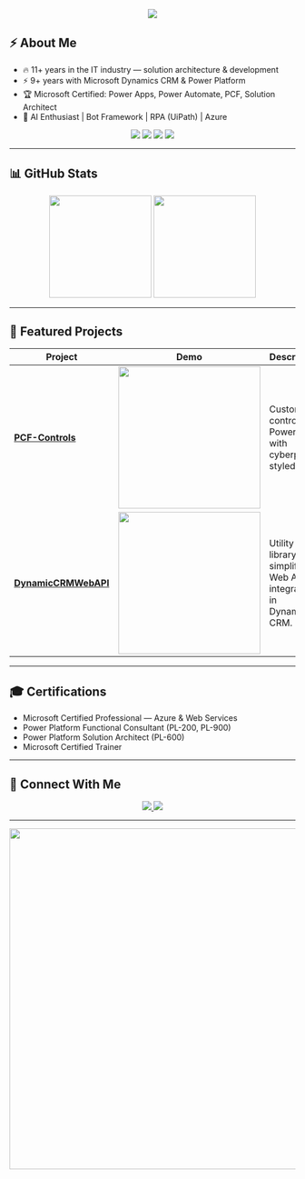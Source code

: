 <p align="center">
  <img src="https://capsule-render.vercel.app/api?type=waving&color=0:ff00ff,100:00ffff&height=250&section=header&text=Code%20Artisan%20&%20Builder%20Extraordinaire🚀&fontSize=50&fontColor=ffffff&animation=fadeIn" />
</p>


## ⚡ About Me  
- 🔥 11+ years in the IT industry — solution architecture & development  
- ⚡ 9+ years with Microsoft Dynamics CRM & Power Platform  
- 🏆 Microsoft Certified: Power Apps, Power Automate, PCF, Solution Architect  
- 🤖 AI Enthusiast | Bot Framework | RPA (UiPath) | Azure  

<p align="center">
  <img src="https://img.shields.io/badge/D365-%2300FFFF.svg?&style=for-the-badge&logo=microsoft-dynamics-365&logoColor=black" />
  <img src="https://img.shields.io/badge/Power_Apps-%23FF00FF.svg?&style=for-the-badge&logo=powerapps&logoColor=white" />
  <img src="https://img.shields.io/badge/Azure-%230096FF.svg?&style=for-the-badge&logo=microsoft-azure&logoColor=white" />
  <img src="https://img.shields.io/badge/AI-ML-%23FFFF00.svg?&style=for-the-badge&logo=python&logoColor=black" />
</p>

---

## 📊 GitHub Stats  
<p align="center">
  <img src="https://github-readme-stats.vercel.app/api?username=NaveenGaneshe&show_icons=true&theme=tokyonight&hide_border=true" height="180"/>
  <img src="https://github-readme-streak-stats.herokuapp.com/?user=NaveenGaneshe&theme=tokyonight&hide_border=true" height="180"/>
</p>

---

## 🚀 Featured Projects  

| Project | Demo | Description |
|---------|------|-------------|
| **[PCF-Controls](https://github.com/NaveenGaneshe/PCF-Controls)** | <img src="https://media.giphy.com/media/QTfX9Ejfra3ZmNxh6B/giphy.gif" width="250"/> | Custom UI controls for Power Apps with cyberpunk-styled UX. |
| **[DynamicCRMWebAPI](https://github.com/NaveenGaneshe/DynamicCRMWebAPI)** | <img src="https://media.giphy.com/media/L1R1tvI9svkIWwpVYr/giphy.gif" width="250"/> | Utility library for simplifying Web API integrations in Dynamics CRM. |

---

## 🎓 Certifications  
- Microsoft Certified Professional — Azure & Web Services  
- Power Platform Functional Consultant (PL-200, PL-900)  
- Power Platform Solution Architect (PL-600)  
- Microsoft Certified Trainer  

---

## 🔗 Connect With Me  
<p align="center">
  <a href="https://www.linkedin.com/in/naveen-ganeshe">
    <img src="https://img.shields.io/badge/LinkedIn-Connect-0077B5?logo=linkedin&logoColor=white&style=for-the-badge" />
  </a>
  <a href="mailto:n.ganeshe@yahoo.com">
    <img src="https://img.shields.io/badge/Email-Me-D14836?logo=gmail&logoColor=white&style=for-the-badge" />
  </a>
</p>

---

<p align="center">
  <img src="https://media.giphy.com/media/xTkcEQACH24SMPxIQg/giphy.gif" width="600" />
</p>

